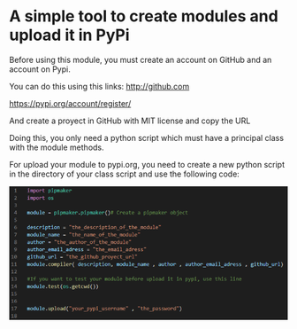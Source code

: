 # A simple tool to create modules and upload it in PyPi


Before using this module, you must create an account on GitHub and an account on Pypi.

You can do this using this links:
http://github.com

https://pypi.org/account/register/

And create a proyect in GitHub with MIT license and copy the URL

Doing this, you only need a python script which must have a principal class with the module methods.

For upload your module to pypi.org, you need to create a new python script in the directory of your class script and use the following code:

![Example Image](example.png)

